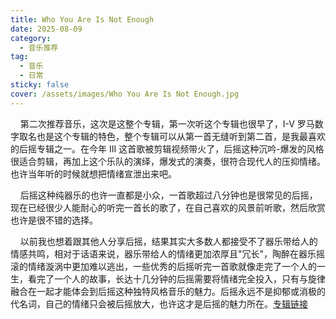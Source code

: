 ```yaml
---
title: Who You Are Is Not Enough
date: 2025-08-09
category:
  - 音乐推荐
tag:
  - 音乐
  - 日常
sticky: false
cover: /assets/images/Who You Are Is Not Enough.jpg
---
```


<!-- more -->

&nbsp;&nbsp;&nbsp;&nbsp;第二次推荐音乐，这次是这整个专辑，第一次听这个专辑也很早了，I-V 罗马数字取名也是这个专辑的特色，整个专辑可以从第一首无缝听到第二首，是我最喜欢的后摇专辑之一。在今年 III 这首歌被剪辑视频带火了，后摇这种沉吟-爆发的风格很适合剪辑，再加上这个乐队的演绎，爆发式的演奏，很符合现代人的压抑情绪。也许当年听的时候就想把情绪宣泄出来吧。

​&nbsp;&nbsp;&nbsp;&nbsp;后摇这种纯器乐的也许一直都是小众，一首歌超过八分钟也是很常见的后摇，现在已经很少人能耐心的听完一首长的歌了，在自己喜欢的风景前听歌，然后欣赏也许是很不错的选择。

​&nbsp;&nbsp;&nbsp;&nbsp;以前我也想着跟其他人分享后摇，结果其实大多数人都接受不了器乐带给人的情感共鸣，相对于话语来说，器乐带给人的情绪更加浓厚且"冗长"，陶醉在器乐摇滚的情绪漩涡中更加难以逃出，一些优秀的后摇听完一首歌就像走完了一个人的一生，看完了一个人的故事，长达十几分钟的后摇需要将情绪完全投入，只有与旋律融合在一起才能体会到后摇这种独特风格音乐的魅力。后摇永远不是抑郁或消极的代名词，自己的情绪只会被后摇放大，也许这才是后摇的魅力所在。[专辑链接](https://music.163.com/#/album?id=399323)
